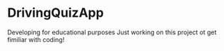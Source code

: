 # DrivingQuizApp
Developing for educational purposes
Just working on this project ot get fimiliar with coding!
